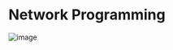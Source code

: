 # Network Programming 

![image](https://github.com/user-attachments/assets/173c0c18-b1ca-4296-944c-5118c3e3ee1f)
